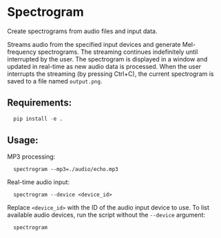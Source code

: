 # Spectrogram

Create spectrograms from audio files and input data.

Streams audio from the specified input devices and generate Mel-frequency spectrograms. The streaming continues indefinitely until interrupted by the user. The spectrogram is displayed in a window and updated in real-time as new audio data is processed. When the user interrupts the streaming (by pressing Ctrl+C), the current spectrogram is saved to a file named `output.png`.


## Requirements:
  ```python
    pip install -e .
  ```

## Usage:
  MP3 processing:
  ```
    spectrogram --mp3=./audio/echo.mp3
  ```

  Real-time audio input:
  ```
    spectrogram --device <device_id>
  ```

  Replace `<device_id>` with the ID of the audio input device to use. To list available audio devices, run the script without the `--device` argument:
  ```
    spectrogram
  ```
